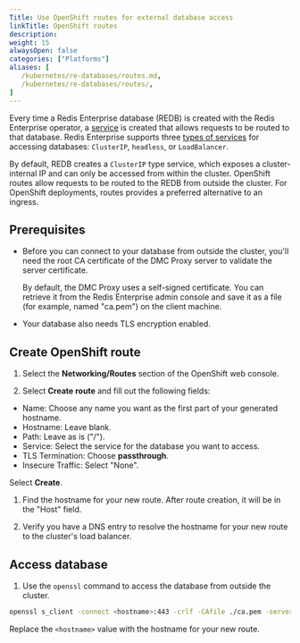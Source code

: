 ```yaml
---
Title: Use OpenShift routes for external database access
linkTitle: OpenShift routes
description:  
weight: 15
alwaysOpen: false
categories: ["Platforms"]
aliases: [
   /kubernetes/re-databases/routes.md,
   /kubernetes/re-databases/routes/,
]
---
```


Every time a Redis Enterprise database (REDB) is created with the Redis Enterprise operator, a [service](https://kubernetes.io/docs/concepts/services-networking/service/) is created that allows requests to be routed to that database. Redis Enterprise supports three [types of services](https://kubernetes.io/docs/concepts/services-networking/service/#publishing-services-service-types) for accessing databases: `ClusterIP`, `headless`, or `LoadBalancer`.

By default, REDB creates a `ClusterIP` type service, which exposes a cluster-internal IP and can only be accessed from within the cluster. OpenShift routes allow requests to be routed to the REDB from outside the cluster. For OpenShift deployments, routes provides a preferred alternative to an ingress.

## Prerequisites

- Before you can connect to your database from outside the cluster, you'll need the root CA certificate of the DMC Proxy server to validate the server certificate.

  By default, the DMC Proxy uses a self-signed certificate.  You can retrieve it from the Redis Enterprise admin console and save it as a file (for example, named "ca.pem") on the client machine.

- Your database also needs TLS encryption enabled.


## Create OpenShift route

1. Select the **Networking/Routes** section of the OpenShift web console.

1. Select **Create route** and fill out the following fields:

  - Name: Choose any name you want as the first part of your generated hostname.
  - Hostname: Leave blank.
  - Path: Leave as is ("/").
  - Service: Select the service for the database you want to access.
  - TLS Termination: Choose **passthrough**.
  - Insecure Traffic: Select "None".

  Select **Create**.

1. Find the hostname for your new route. After route creation, it will be in the "Host" field.

1. Verify you have a DNS entry to resolve the hostname for your new route to the cluster's load balancer.

## Access database

1. Use the `openssl` command to access the database from outside the cluster.

  ```sh
  openssl s_client -connect <hostname>:443 -crlf -CAfile ./ca.pem -servername <hostname>
  ```

  Replace the `<hostname>` value with the hostname for your new route.